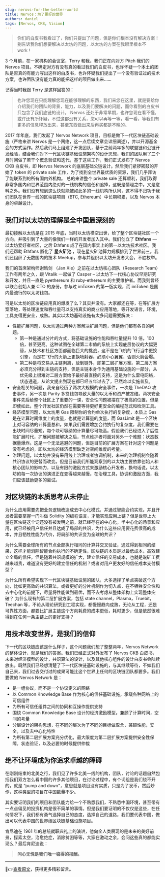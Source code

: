 ```yaml
---
slug: nerovs-for-the-better-world
title: Nervos：为了更好的世界
authors: daniel
tags: [Nervos, CKB, Vision]
---
```



> 你们的白皮书我看过了，你们只提出了问题，但是你们根本没有解决方案！别告诉我你们想要解决以太坊的问题，以太坊的方案在我眼里根本不 work！

3 个月前，在一家机构的会议室，Terry 和我，我们正在向对方 Pitch 我们的 Nervos 项目。不确定对方有没有真的看过我们的白皮书，也许怀疑一个本土的团队是否真的有能力写出这样的白皮书，也许怀疑我们提出了一个没有验证过的技术方案，也许团队没有能力真的能把这样的项目做出来……

<!--truncate-->

记得当时我跟 Terry 是这样回答的：

> 也许您现在只能理解您现在能够理解的东西，我们来您在这里，就是要给你介绍我们的团队的背景，能力，以及我们要解决的问题，而你看到的白皮书只包含了我们底链的设计。
> Nervos 还处于非常早期，也许您现在看不懂，或许还有所怀疑，不过这都没有关系，您可以再等一等，看一看，等我们有更多的信息释放出来，甚至东西做出来后再买都是不晚的。

2017 年年底，我们发起了 Nervos Network 项目，目标是做下一代区块链基础设施（严格来讲 Nervos 是一个网络，这一点后续文章会详细阐述），并以开源基金会的方式运作。然后我们马上组建了开发团队，基于之前两年多的联盟链和公链开发经验，结合我们对下一代区块链基础设施架构的设计思想，我们的团队用了三个月时间做了若干个概念验证和迭代，基于这些工作，我们正式发布了 Nervos CKB 白皮书，即 Nervos Network 的底层基础公链设计。然后我们紧锣密鼓的开始了 token 的 private sale 工作，为了找到全世界最优质的资源，我们几乎拜访了能联系到的所有国内外机构。 总的来讲整个 private sale 还算顺利，我们取得非常多国内和世界范围内绝对的一线机构的信任和追捧，这既是情理之中，又是意料之外。我们没有想到这么快就能被如此多的一线机构所认同，这不得不归功于我们团队在世界一线的区块链项目（BTC, Ethereum）中长期积累，以及 Nervos 本身的卓越设计。

## **我们对以太坊的理解是全中国最深刻的**

最初接触以太坊是在 2015 年底，当时以太坊横空出世，给了整个区块链社区一个方向，并吸引到了大量的像我们一样的开发者加入其中。我们创立了 **Ethfans** — 以太坊爱好者社区，之后 Ethfans 成了在国内事实上的第一以太坊技术社区。我们还帮助 Ethfans 孵化了 **星火矿池** ，现在星火矿池算力规模排到了世界前三。我们还组织了无数国内的技术 Meetup，参与并组织以太坊开发者大会，不胜枚举。

我们的首席架构师谢晗剑 （Jan Xie）之前在以太坊核心团队（Research Team）工作有两年之久，跟 Vitalik 一起做了 Casper – 以太坊下一代核心协议早期研究和开发，并且一直是 pyethereum 和 ruby-ethereum 的主要维护者。而我则曾经以联合创始人兼 CTO 的身份，参与过 imToken 的第一版实现，而 imToken 是国内最流行的以太坊钱包。

可是以太坊的区块链应用真的爆发了么？其实并没有。大家都还在等，在等扩展方案落地，等处理速度和吞吐量可以支持真实的商业应用落地，等开发语言，环境，工具变得更安全，成熟。其实以太坊基础设施有太多问题需要解决：

* 性能扩展问题，以太坊通过两种方案解决扩展问题，但是他们都有各自的问题。
  * 第一种是通过分片的方式，将基础设施的性能和吞吐量提升 10 倍，100 倍，甚至更高。这种试图在全球第二市值的系统上实现底层协议的大幅更替，从技术和社区方面都面临巨大的挑战，这不是在飞机的飞行当中更换引擎，而是在飞行的火箭上更换喷射器，必须小心翼翼，否则火箭会爆。
  * 第二种是将交易从主链剥离，放到链外，即第二层扩展方案。第二层方案必须充分得到主链的支持，但是主链本身作为通用基础设施的一部分，从优先级上很难对二层方案给予最好最直接的支持，这是为什么雷电网络，状态通道，从论文提出到现在都已经五年过去了，已然难以实施普及。
* 安全相关的问题，我亲自经历了两次大规模的安全事件，一次是 TheDAO 攻击事件，另一次是 Parity 多签钱包导致大量的以太币和资产被冻结。两次安全事件先后给整个社区上了重要的一课，安全性问题被摆在了极高的位置，但是即使如此，整个开发社区仍然在需要等待更好更安全的编程范式和检测工具。
* 经济模型问题，以太坊用 Gas 限制你的合约单次执行的复杂度，本质上 Gas 是在计算时间维度上的度量，也就是计算量的度量，而 GasLimit 是一个区块上对可容纳的计算量总和，如果我们需要增加合约执行的复杂度，我们需要在出块时间尽量短，每个块可容纳的计算量尽可能高。假设我们已经进入了后性能扩展时代，扩展问题被解决之后，节点维护者将面对另外一个难题：状态数据量爆炸。这是一个无法逃避的问题，但是目前的扩展方案在针对这个问题是没有考虑的，即以太坊的经济模型缺乏对空间维度的考量。
* 治理问题，以太坊并没有采用线上治理或者协调机制，未来的治理机制会随着共识协议的更替而改变。但是目前我们所能观察到的以太坊主要依靠创始人和核心团队的影响力，以及有限的激励方式来激励核心开发者，换句话说，以太坊的每一次协议的演进正在变得越来越慢，在治理工具，协调和激励方面，我们应该鼓励更多的尝试。

## **对区块链的本质思考从未停止**

为什么应用需要先把业务逻辑改造成去中心化模式，并通过智能合约实现，并且开发者需要掌握一门叫做 Solidity 的编程语言，才能实现应用上链？但是世界上大量在区块链这个词还没有被发明之前，就已经存在的中心化，半中心化的场景和应用，就已经被用户信任并且达成了局部的共识，为什么这些应用要花费很高的成本，并且牺牲性能为代价，将局部的共识变为全球的共识？

为什么需要全球所有的节点全部执行相同的计算并交叉验证，通过得到相同的结果，这样才能消除智能合约执行的不确定性，区块链的本质是以最低成本，高效建立全局的信任。但是随着共识规模的扩大，建立信任的交易成本，也就是说矿工费越来越贵，难道没有更好的建立信任的机制？或者对用户更友好的信任成本支付模型？

为什么所有希望实现下一代区块链基础设施的团队，大多选择了单点突破这个方向，比如更高效的共识算法，或者更好的分片机制作为切入点，在不牺牲安全性和去中心化的前提下，尽量将性能做到最优，而不去考虑从整体架构上实现整体突破？
为什么现有的第二层扩展方案，包括 state channel，Plasma，Truebit，Teechan 等，不论从理论研究到工程实现，都慢慢趋向成熟，无论从工程，还是可靠性方面，都要比扩展主链这个方向耗费的成本更低，耗时更少，但是依然很难得到在任何一条主链上的更好支持？

## **用技术改变世界，是我们的信仰**

下一代的区块链应该是什么样子，这个问题我们想了整整两年，Nervos Network 的整体设计，就是我们的答案。我们已经正式对外发布了 Nervos CKB 白皮书，未来对经济模型的设计，共识算法的设计，以及其他核心组件的设计白皮书会陆续放出。既然我们已经想清楚了下一代区块链基础设施的，与其继续等待，不如我们自己来，我们过去交付过的成果可能比这个世界上任何的区块链团队都要多。我们要做的 Nervos Network 是：

* 是一组协议，而不是一个协议定义的网络
* 以 Common Knowledge Base 作为核心的信任基础设施，承载各种网络上的可信组件
* 为所有可信任组件之间的协同和互操作提供支持
* 围绕 Common Knowledge Base 设计的经济激励模型，兼顾了计算时间，空间的考量
* 分层设计的架构思想，在不同的层次为了不同的目标做取舍，兼顾性能，安全，以及去中心化特性
* 为所有第二层扩展方案充分优化，最大限度为第二层扩展方案提供安全性保障，状态验证，以及必要的时候提供仲裁

## **绝不让环境成为你追求卓越的障碍**

在刚刚结束的北美之行，我们见了许多北美一线的机构，团队，讨论的话题自然包括我们双方怎么看中国的许多其他项目，在讨论过程中，有个词组是我们绕不开的，就是 “pump and down"，意思就是项目没有实质，只是为了发币，然后炒作，这种类型的项目在中国数量不少。

其实要证明我们的项目和团队能力给一个不熟悉我们，不熟悉中国环境，甚至带有一点点偏见的投资机构是很不简单的事情。但是我们要证明的不仅仅是这些，在任何情况下，我们都有勇气选择自己的态度，选择自己的道路，我们要代表中国，做出可以代表中国的世界级区块链基础设施项目。

肯尼迪在 1961 年的总统就职典礼上的演讲，他向全人类展现的是未来的美好前景，探索太空，治愈绝症，消除贫困等等，大家在激动之余，会问这些真的都能实现么？最后肯尼迪说：
>**问心无愧是我们唯一稳得的报酬。**

---
🔗👉[查看原文](https://talk.nervos.org/t/nervos/2967)，获得更多精彩留言。